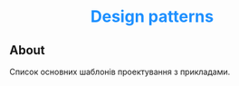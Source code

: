 <h1 align="center" style="color: dodgerblue">Design patterns</h1>

## About

Список основних шаблонів проектування з прикладами.
